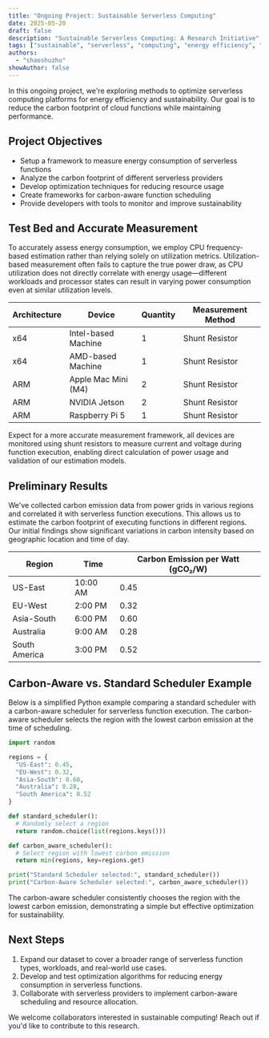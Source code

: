 ```yaml
---
title: "Ongoing Project: Sustainable Serverless Computing"
date: 2025-05-20
draft: false
description: "Sustainable Serverless Computing: A Research Initiative"
tags: ["sustainable", "serverless", "computing", "energy efficiency", "carbon footprint"]
authors:
  - "shaoshuzhu"
showAuthor: false
---
```


In this ongoing project, we're exploring methods to optimize serverless computing platforms for energy efficiency and sustainability. Our goal is to reduce the carbon footprint of cloud functions while maintaining performance.

## Project Objectives

- Setup a framework to measure energy consumption of serverless functions
- Analyze the carbon footprint of different serverless providers
- Develop optimization techniques for reducing resource usage
- Create frameworks for carbon-aware function scheduling
- Provide developers with tools to monitor and improve sustainability

## Test Bed and Accurate Measurement

To accurately assess energy consumption, we employ CPU frequency-based estimation rather than relying solely on utilization metrics. Utilization-based measurement often fails to capture the true power draw, as CPU utilization does not directly correlate with energy usage—different workloads and processor states can result in varying power consumption even at similar utilization levels.

| Architecture | Device                | Quantity | Measurement Method         |
|--------------|----------------------|----------|---------------------------|
| x64          | Intel-based Machine   | 1        | Shunt Resistor     |
| x64          | AMD-based Machine     | 1        | Shunt Resistor     |
| ARM          | Apple Mac Mini (M4)   | 2        | Shunt Resistor     |
| ARM          | NVIDIA Jetson         | 2        | Shunt Resistor     |
| ARM          | Raspberry Pi 5        | 1        | Shunt Resistor     |

Expect for a more accurate measurement framework, all devices are monitored using shunt resistors to measure current and voltage during function execution, enabling direct calculation of power usage and validation of our estimation models.

## Preliminary Results

We've collected carbon emission data from power grids in various regions and correlated it with serverless function executions. This allows us to estimate the carbon footprint of executing functions in different regions. Our initial findings show significant variations in carbon intensity based on geographic location and time of day.

| Region      | Time        | Carbon Emission per Watt (gCO₂/W) |
|-------------|-------------|-----------------------------------|
| US-East     | 10:00 AM    | 0.45                              |
| EU-West     | 2:00 PM     | 0.32                              |
| Asia-South  | 6:00 PM     | 0.60                              |
| Australia   | 9:00 AM     | 0.28                              |
| South America | 3:00 PM   | 0.52                              |

## Carbon-Aware vs. Standard Scheduler Example

Below is a simplified Python example comparing a standard scheduler with a carbon-aware scheduler for serverless function execution. The carbon-aware scheduler selects the region with the lowest carbon emission at the time of scheduling.

```python
import random

regions = {
  "US-East": 0.45,
  "EU-West": 0.32,
  "Asia-South": 0.60,
  "Australia": 0.28,
  "South America": 0.52
}

def standard_scheduler():
  # Randomly select a region
  return random.choice(list(regions.keys()))

def carbon_aware_scheduler():
  # Select region with lowest carbon emission
  return min(regions, key=regions.get)

print("Standard Scheduler selected:", standard_scheduler())
print("Carbon-Aware Scheduler selected:", carbon_aware_scheduler())
```

The carbon-aware scheduler consistently chooses the region with the lowest carbon emission, demonstrating a simple but effective optimization for sustainability.

## Next Steps

1. Expand our dataset to cover a broader range of serverless function types, workloads, and real-world use cases.
2. Develop and test optimization algorithms for reducing energy consumption in serverless functions.
3. Collaborate with serverless providers to implement carbon-aware scheduling and resource allocation.

We welcome collaborators interested in sustainable computing! Reach out if you'd like to contribute to this research.